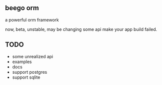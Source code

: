 ## beego orm

a powerful orm framework

now, beta, unstable, may be changing some api make your app build failed.

## TODO
- some unrealized api
- examples
- docs
- support postgres
- support sqlite